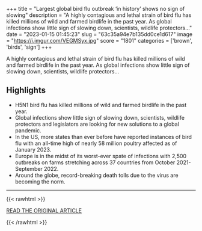 +++
title = "Largest global bird flu outbreak ‘in history’ shows no sign of slowing"
description = "A highly contagious and lethal strain of bird flu has killed millions of wild and farmed birdlife in the past year. As global infections show little sign of slowing down, scientists, wildlife protectors…"
date = "2023-01-15 01:45:23"
slug = "63c35a94e7b135dd0ce1d617"
image = "https://i.imgur.com/VEGMSyx.jpg"
score = "1801"
categories = ['brown', 'birds', 'sign']
+++

A highly contagious and lethal strain of bird flu has killed millions of wild and farmed birdlife in the past year. As global infections show little sign of slowing down, scientists, wildlife protectors…

## Highlights

- H5N1 bird flu has killed millions of wild and farmed birdlife in the past year.
- Global infections show little sign of slowing down, scientists, wildlife protectors and legislators are looking for new solutions to a global pandemic.
- In the US, more states than ever before have reported instances of bird flu with an all-time high of nearly 58 million poultry affected as of January 2023.
- Europe is in the midst of its worst-ever spate of infections with 2,500 outbreaks on farms stretching across 37 countries from October 2021-September 2022.
- Around the globe, record-breaking death tolls due to the virus are becoming the norm.

---

{{< rawhtml >}}
  <p class="article-category">
    <a target="_blank" href="https://www.france24.com/en/environment/20230113-largest-global-bird-flu-outbreak-in-history-shows-no-sign-of-slowing">READ THE ORIGINAL ARTICLE</a>
  </p>
{{< /rawhtml >}}
